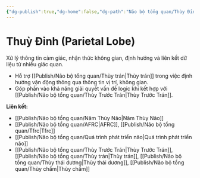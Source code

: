 ```yaml
---
{"dg-publish":true,"dg-home":false,"dg-path":"Não bộ tổng quan/Thùy Đỉnh.md","permalink":"/nao-bo-tong-quan/thuy-dinh/","dgPassFrontmatter":true,"noteIcon":"","updated":"2025-01-12T07:24:58.711+07:00"}
---
```


# Thuỳ Đỉnh (Parietal Lobe)

Xử lý thông tin cảm giác, nhận thức không gian, định hướng và liên kết dữ liệu từ nhiều giác quan.

- Hỗ trợ [[Publish/Não bộ tổng quan/Thùy trán\|Thùy trán]] trong việc định hướng vận động thông qua thông tin vị trí, không gian.
- Góp phần vào khả năng giải quyết vấn đề logic khi kết hợp với [[Publish/Não bộ tổng quan/Thùy Trước Trán\|Thùy Trước Trán]].

**Liên kết:**
- [[Publish/Não bộ tổng quan/Năm Thùy Não\|Năm Thùy Não]]
- [[Publish/Não bộ tổng quan/AFRC\|AFRC]], [[Publish/Não bộ tổng quan/Tfrc\|Tfrc]]
- [[Publish/Não bộ tổng quan/Quá trình phát triển não\|Quá trình phát triển não]]
- [[Publish/Não bộ tổng quan/Thùy Trước Trán\|Thùy Trước Trán]], [[Publish/Não bộ tổng quan/Thùy trán\|Thùy trán]], [[Publish/Não bộ tổng quan/Thùy thái dương\|Thùy thái dương]], [[Publish/Não bộ tổng quan/Thùy chẩm\|Thùy chẩm]]